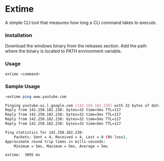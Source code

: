 # Extime

A simple CLI tool that measures how long a CLI command takes to execute.

### Installation

Download the windows binary from the releases section. Add the path where the binary is located to PATH environment variable.

### Usage

```bash
extime <command>
```

### Sample Usage

```bash
>extime ping www.youtube.com

Pinging youtube-ui.l.google.com [142.250.182.238] with 32 bytes of data:
Reply from 142.250.182.238: bytes=32 time=5ms TTL=117
Reply from 142.250.182.238: bytes=32 time=5ms TTL=117
Reply from 142.250.182.238: bytes=32 time=5ms TTL=117
Reply from 142.250.182.238: bytes=32 time=5ms TTL=117

Ping statistics for 142.250.182.238:
    Packets: Sent = 4, Received = 4, Lost = 0 (0% loss),
Approximate round trip times in milli-seconds:
    Minimum = 5ms, Maximum = 5ms, Average = 5ms

extime:  3095 ms
```
